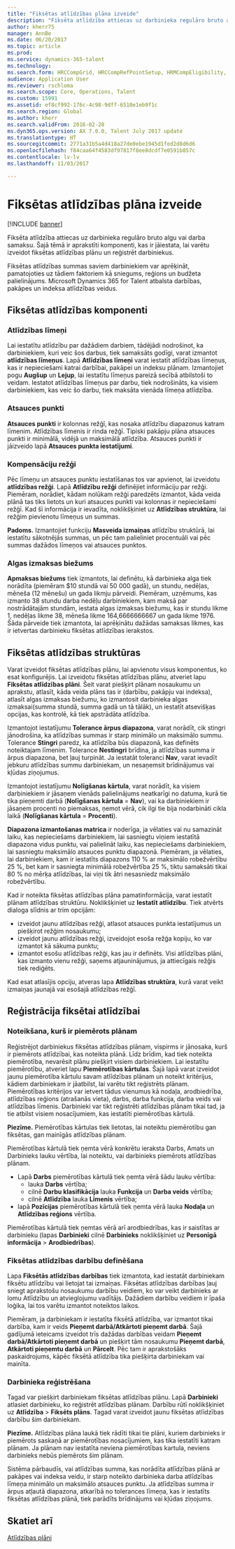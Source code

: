 ```yaml
---
title: "Fiksētas atlīdzības plāna izveide"
description: "Fiksēta atlīdzība attiecas uz darbinieka regulāro bruto algu vai darba samaksu. Šajā rakstā ir aprakstīti komponenti, kas ir jāiestata, lai varētu izveidot fiksētas atlīdzības plānu un reģistrēt darbiniekus."
author: kherr75
manager: AnnBe
ms.date: 06/20/2017
ms.topic: article
ms.prod: 
ms.service: dynamics-365-talent
ms.technology: 
ms.search.form: HRCCompGrid, HRCCompRefPointSetup, HRMCompEligibility, HRMCompEvent, HRMFixedCompPlanTable
audience: Application User
ms.reviewer: rschloma
ms.search.scope: Core, Operations, Talent
ms.custom: 15991
ms.assetid: ef8cf992-176c-4c98-9dff-6510e1eb9f1c
ms.search.region: Global
ms.author: kherr
ms.search.validFrom: 2016-02-28
ms.dyn365.ops.version: AX 7.0.0, Talent July 2017 update
ms.translationtype: HT
ms.sourcegitcommit: 2771a31b5a4d418a27de0ebe1945d1fed2d8d6d6
ms.openlocfilehash: f84caa64f4583df97817f8ee8dcdf7e0591b857c
ms.contentlocale: lv-lv
ms.lasthandoff: 11/03/2017

---
```


# <a name="create-fixed-compensation-plans"></a>Fiksētas atlīdzības plāna izveide

[!INCLUDE [banner](includes/banner.md)]

Fiksēta atlīdzība attiecas uz darbinieka regulāro bruto algu vai darba samaksu. Šajā tēmā ir aprakstīti komponenti, kas ir jāiestata, lai varētu izveidot fiksētas atlīdzības plānu un reģistrēt darbiniekus.

Fiksētas atlīdzības summas saviem darbiniekiem var aprēķināt, pamatojoties uz tādiem faktoriem kā sniegums, reģions un budžeta palielinājums. Microsoft Dynamics 365 for Talent atbalsta darbības, pakāpes un indeksa atlīdzības veidus.

## <a name="fixed-compensation-components"></a>Fiksētas atlīdzības komponenti
### <a name="compensation-levels"></a>Atlīdzības līmeņi

Lai iestatītu atlīdzību par dažādiem darbiem, tādējādi nodrošinot, ka darbiniekiem, kuri veic šos darbus, tiek samaksāts godīgi, varat izmantot **atlīdzības līmeņus**. Lapā **Atlīdzības līmeņi** varat iestatīt atlīdzības līmeņus, kas ir nepieciešami katrai darbībai, pakāpei un indeksu plānam. Izmantojiet pogu **Augšup** un **Lejup**, lai iestatītu līmeņus pareizā secībā atbilstoši to veidam. Iestatot atlīdzības līmeņus par darbu, tiek nodrošināts, ka visiem darbiniekiem, kas veic šo darbu, tiek maksāta vienāda līmeņa atlīdzība.

### <a name="reference-points"></a>Atsauces punkti

**Atsauces punkti** ir kolonnas režģī, kas nosaka atlīdzību diapazonus katram līmenim. Atlīdzības līmenis ir rinda režģī. Tipiski pakāpju plāna atsauces punkti ir minimālā, vidējā un maksimālā atlīdzība. Atsauces punkti ir jāizveido lapā **Atsauces punkta iestatījumi**.

### <a name="compensation-grids"></a>Kompensāciju režģi

Pēc līmeņu un atsauces punktu iestatīšanas tos var apvienot, lai izveidotu **atlīdzības režģi**. Lapā **Atlīdzību režģi** definējiet informāciju par režģi. Piemēram, norādiet, kādam nolūkam režģi paredzēts izmantot, kāda veida plānā tas tiks lietots un kuri atsauces punkti vai kolonnas ir nepieciešami režģī. Kad šī informācija ir ievadīta, noklikšķiniet uz **Atlīdzības struktūra**, lai režģim pievienotu līmeņus un summas. 

**Padoms.** Izmantojiet funkciju **Masveida izmaiņas** atlīdzību struktūrā, lai iestatītu sākotnējās summas, un pēc tam palieliniet procentuāli vai pēc summas dažādos līmeņos vai atsauces punktos.

### <a name="pay-frequencies"></a>Algas izmaksas biežums

**Apmaksas biežums** tiek izmantots, lai definētu, kā darbinieka alga tiek norādīta (piemēram $10 stundā vai 50 000 gadā), un stundu, nedēļas, mēneša (12 mēnešu) un gada likmju pārveidi. Piemēram, uzņēmums, kas izmanto 38 stundu darba nedēļu darbiniekiem, kam maksā par nostrādātajām stundām, iestata algas izmaksas biežumu, kas ir stundu likme 1, nedēļas likme 38, mēneša likme 164,6666666667 un gada likme 1976. Šāda pārveide tiek izmantota, lai aprēķinātu dažādas samaksas likmes, kas ir ietvertas darbinieku fiksētas atlīdzības ierakstos.

## <a name="fixed-compensation-plans"></a>Fiksētas atlīdzības struktūras
Varat izveidot fiksētas atlīdzības plānu, lai apvienotu visus komponentus, ko esat konfigurējis. Lai izveidotu fiksētas atlīdzības plānu, atveriet lapu **Fiksētas atlīdzības plāni**. Šeit varat piešķirt plānam nosaukumu un aprakstu, atlasīt, kāda veida plāns tas ir (darbību, pakāpju vai indeksa), atlasīt algas izmaksas biežumu, ko izmantosit darbinieka algas izmaksai(summa stundā, summa gadā un tā tālāk), un iestatīt atsevišķas opcijas, kas kontrolē, kā tiek apstrādāta atlīdzība. 

Izmantojot iestatījumu **Tolerance ārpus diapazona**, varat norādīt, cik stingri jānodrošina, ka atlīdzības summas ir starp minimālo un maksimālo summu. Tolerance **Stingri** paredz, ka atlīdzība būs diapazonā, kas definēts noteiktajam līmenim. Tolerance **Nestingri** brīdina, ja atlīdzības summa ir ārpus diapazona, bet ļauj turpināt. Ja iestatāt toleranci **Nav**, varat ievadīt jebkuru atlīdzības summu darbiniekam, un nesaņemsit brīdinājumus vai kļūdas ziņojumus. 

Izmantojot iestatījumu **Nolīgšanas kārtula**, varat norādīt, ka visiem darbiniekiem ir jāsaņem vienāds palielinājums neatkarīgi no datuma, kurā tie tika pieņemti darbā (**Nolīgšanas kārtula** = **Nav**), vai ka darbiniekiem ir jāsaņem procenti no piemaksas, ņemot vērā, cik ilgi tie bija nodarbināti cikla laikā (**Nolīgšanas kārtula** = **Procenti**). 

**Diapazona izmantošanas matrica** ir noderīga, ja vēlaties vai nu samazināt laiku, kas nepieciešams darbiniekiem, lai sasniegtu viņiem iestatītā diapazona vidus punktu, vai palielināt laiku, kas nepieciešams darbiniekiem, lai sasniegtu maksimālo atsauces punktu diapazonā. Piemēram, ja vēlaties, lai darbiniekiem, kam ir iestatīts diapazons 110 % ar maksimālo robežvērtību 25 %, bet kam ir sasniegta minimālā robežvērtība 25 %, tiktu samaksāti tikai 80 % no mērķa atlīdzības, lai viņi tik ātri nesasniedz maksimālo robežvērtību. 

Kad ir noteikta fiksētas atlīdzības plāna pamatinformācija, varat iestatīt plānam atlīdzības struktūru. Noklikšķiniet uz **Iestatīt atlīdzību**. Tiek atvērts dialoga slīdnis ar trim opcijām:

-   izveidot jaunu atlīdzības režģi, atlasot atsauces punkta iestatījumus un piešķirot režģim nosaukumu;
-   izveidot jaunu atlīdzības režģi, izveidojot esoša režģa kopiju, ko var izmantot kā sākuma punktu;
-   izmantot esošu atlīdzības režģi, kas jau ir definēts. Visi atlīdzības plāni, kas izmanto vienu režģi, saņems atjauninājumus, ja attiecīgais režģis tiek rediģēts.

Kad esat atlasījis opciju, atveras lapa **Atlīdzības struktūra**, kurā varat veikt izmaiņas jaunajā vai esošajā atlīdzības režģī.

## <a name="fixed-compensation-enrollment"></a>Reģistrācija fiksētai atlīdzībai
### <a name="determine-who-is-eligible-for-the-plan"></a>Noteikšana, kurš ir piemērots plānam

Reģistrējot darbiniekus fiksētas atlīdzības plānam, vispirms ir jānosaka, kurš ir piemērots atlīdzībai, kas noteikta plānā. Līdz brīdim, kad tiek noteikta piemērotība, nevarēsit plānu piešķirt visiem darbiniekiem. Lai iestatītu piemērotību, atveriet lapu **Piemērotības kārtulas**. Šajā lapā varat izveidot jaunu piemērotība kārtulu savam atlīdzības plānam un noteikt kritērijus, kādiem darbiniekam ir jāatbilst, lai varētu tikt reģistrēts plānam. Piemērotības kritērijos var ietvert tādus vienumus kā nodaļa, arodbiedrība, atlīdzības reģions (atrašanās vieta), darbs, darba funkcija, darba veids vai atlīdzības līmenis. Darbinieki var tikt reģistrēti atlīdzības plānam tikai tad, ja tie atbilst visiem nosacījumiem, kas iestatīti piemērotības kārtulā. 

**Piezīme.** Piemērotības kārtulas tiek lietotas, lai noteiktu piemērotību gan fiksētas, gan mainīgās atlīdzības plānam. 

Piemērotības kārtulā tiek ņemta vērā konkrētu ieraksta Darbs, Amats un Darbinieks lauku vērtība, lai noteiktu, vai darbinieks piemērots atlīdzības plānam.

-   Lapā **Darbs** piemērotības kārtulā tiek ņemta vērā šādu lauku vērtība:
    -   lauka **Darbs** vērtība;
    -   cilnē **Darbu klasifikācija** lauka **Funkcija** un **Darba veids** vērtība;
    -   cilnē **Atlīdzība** lauka **Līmenis** vērtība;
-   lapā **Pozīcijas** piemērotības kārtulā tiek ņemta vērā lauka **Nodaļa** un **Atlīdzības reģions** vērtība.

Piemērotības kārtulā tiek ņemtas vērā arī arodbiedrības, kas ir saistītas ar darbinieku (lapas **Darbinieki** cilnē **Darbinieks** noklikšķiniet uz **Personīgā informācija** &gt; **Arodbiedrības**).

### <a name="define-fixed-compensation-actions"></a>Fiksētas atlīdzības darbību definēšana

Lapa **Fiksētās atlīdzības darbības** tiek izmantota, kad iestatāt darbiniekam fiksētu atlīdzību vai lietojat tai izmaiņas. Fiksētas atlīdzības darbības ļauj sniegt aprakstošu nosaukumu darbību veidiem, ko var veikt darbinieks ar lomu Atlīdzību un atvieglojumu vadītājs. Dažādiem darbību veidiem ir īpaša loģika, lai tos varētu izmantot noteiktos laikos. 

Piemēram, ja darbiniekam ir iestatīta fiksētā atlīdzība, var izmantot tikai darbība, kam ir veids **Pieņemt darbā/Atkārtoti pieņemt darbā**. Šajā gadījumā ieteicams izveidot trīs dažādas darbības veidam **Pieņemt darbā/Atkārtoti pieņemt darbā** un piešķirt tām nosaukumu **Pieņemt darbā**, **Atkārtoti pieņemtu darbā** un **Pārcelt**. Pēc tam ir aprakstošāks paskaidrojums, kāpēc fiksētā atlīdzība tika piešķirta darbiniekam vai mainīta.

### <a name="enroll-the-employee"></a>Darbinieka reģistrēšana

Tagad var piešķirt darbiniekam fiksētas atlīdzības plānu. Lapā **Darbinieki** atlasiet darbinieku, ko reģistrēt atlīdzības plānam. Darbību rūtī noklikšķiniet uz **Atlīdzība** &gt; **Fiksēts plāns**. Tagad varat izveidot jaunu fiksētas atlīdzības darbību šim darbiniekam. 

**Piezīme.** Atlīdzības plāna laukā tiek rādīti tikai tie plāni, kuriem darbinieks ir piemērots saskaņā ar piemērotības nosacījumiem, kas tika iestatīti katram plānam. Ja plānam nav iestatīta neviena piemērotības kartula, neviens darbinieks nebūs piemērots šim plānam. 

Sistēma pārbaudīs, vai atlīdzības summa, kas norādīta atlīdzības plānā ar pakāpes vai indeksa veidu, ir starp noteikto darbinieka darba atlīdzības līmeņa minimālo un maksimālo atsauces punktu. Ja atlīdzības summa ir ārpus atļautā diapazona, atkarībā no tolerances līmeņa, kas ir iestatīts fiksētas atlīdzības plānā, tiek parādīts brīdinājums vai kļūdas ziņojums.

<a name="see-also"></a>Skatiet arī
--------

[Atlīdzības plāni](compensation-plans.md)




